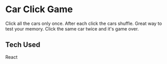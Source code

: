 # Car Click Game

Click all the cars only once. After each click the cars shuffle. Great way to test your memory. Click the same car twice and it's game over.

## Tech Used

React